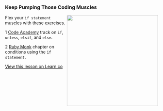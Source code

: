 

### Keep Pumping Those Coding Muscles

<img src="https://after-school-assets.s3.amazonaws.com/practice.gif" width="300px" align="right"> Flex your `if statement` muscles with these exercises.

1 [Code Academy](http://www.codecademy.com/glossary/ruby/if-unless-elsif-and-else) track on `if`, `unless`, `elsif`, and `else`.

2 [Ruby Monk](http://rubymonk.com/learning/books/1-ruby-primer/chapters/8-control-structures/lessons/41-conditions-using-the-if-statement) chapter on conditions using the `if statement`.

<a href='https://learn.co/lessons/hs-ruby4-stayfresh' data-visibility='hidden'>View this lesson on Learn.co</a>
